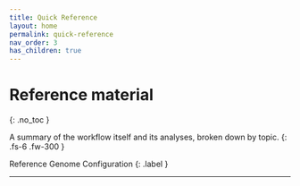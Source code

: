 ```yaml
---
title: Quick Reference
layout: home
permalink: quick-reference
nav_order: 3
has_children: true
---
```


# Reference material
{: .no_toc }

A summary of the workflow itself and its analyses, broken down by topic.
{: .fs-6 .fw-300 }

Reference Genome Configuration
{: .label }

---